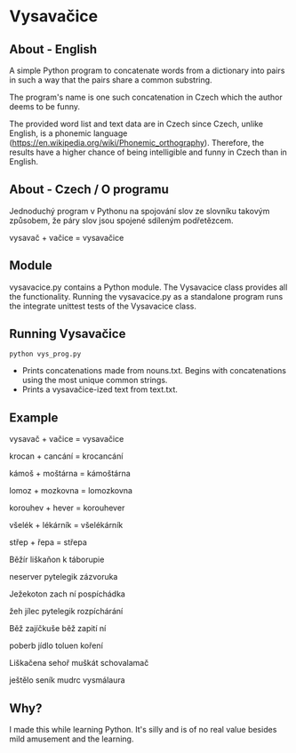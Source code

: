 # Vysavačice

## About - English

A simple Python program to concatenate words from a dictionary into pairs in such a way that the pairs share a common substring.

The program's name is one such concatenation in Czech which the author deems to be funny.

The provided word list and text data are in Czech since Czech, unlike English, is a phonemic language (https://en.wikipedia.org/wiki/Phonemic_orthography). Therefore, the results have a higher chance of being intelligible and funny in Czech than in English.

## About - Czech / O programu

Jednoduchý program v Pythonu na spojování slov ze slovníku takovým způsobem, že páry slov jsou spojené sdíleným podřetězcem.

vysavač + vačice = vysavačice

## Module

vysavacice.py contains a Python module. The Vysavacice class provides all the functionality. Running the vysavacice.py as a standalone program runs the integrate unittest tests of the Vysavacice class.

## Running Vysavačice

`python vys_prog.py`

* Prints concatenations made from nouns.txt. Begins with concatenations using the most unique common strings.
* Prints a vysavačice-ized text from text.txt.

## Example

vysavač + vačice = vysavačice

krocan + cancání = krocancání

kámoš + moštárna = kámoštárna

lomoz + mozkovna = lomozkovna

korouhev + hever = korouhever

všelék + lékárník = všelékárník

střep + řepa = střepa

Běžír liškaňon k táborupie 

neserver pytelegik zázvoruka

Ježekoton zach ní pospíchádka 

žeh jílec pytelegik rozpíchárání 

 

Běž zajíčkuše běž zapití ní 

poberb jídlo toluen koření 

Liškačena sehoř muškát schovalamač 

ještělo seník mudrc vysmálaura 



## Why?

I made this while learning Python. It's silly and is of no real value besides mild amusement and the learning.
